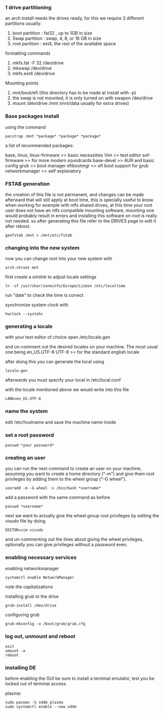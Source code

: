 
### 1 drive partitioning
an arch install needs the drives ready, for this we require 3 different partitions usually:

1. boot partition : fat32 , up to 1GB in size
2. Swap partition : swap, 4, 8, or 16 GB in size
3. root partition : ext4, the rest of the available space 

formatting commands
1. mkfs.fat -F 32 /dev/drive
2. mkswap /dev/drive
3. mkfs.ext4 /dev/drive

Mounting points
1. mnt/boot/efi (this directory has to be made at install with -p)
2. the swap is not mounted, it is only turned on with swapon /dev/drive
3. mount /dev/drive /mnt (mnt/data usually for extra drives) 

### Base packages install

using the command 
```
pacstrap /mnt *package* *package* *package*
```

a list of recommended packages:

base, linux, linux-firmware >> basic necessities
Vim >> text editor 
sof-firmware >> for more modern soundcards
base-devel >> AUR and basic config
grub >> boot manager 
efibootmgr >> efi boot support for grub
networkmanager >> self explanatory 


### FSTAB generation 

the creation of this file is not permanent, and changes can be made afterward that will still apply at boot time, this is specially useful to know when working for example with ntfs shared drives, at this time your root user does not have an ntfs compatible mounting software, mounting one would probably result in errors and installing this software on root is really not needed. 
so after generating this file refer to the DRIVES page to edit it after reboot.
```
genfstab /mnt > /mnt/etc/fstab
```

### changing into the new system 

now you can change root into your new system with 
```
arch-chroot mnt
```

first create a simlink to adjust locale settings 
```
ln -sf /usr/shar/zoneinfo/Europe/Lisbon /etc/localtime 
```
run "date" to check the time is correct

synchronize system clock with
```
hwclock --systohc
```

### generating a locale 

with your text editor of choice open /etc/locale.gen 

and un-comment out the desired locales on your machine. 
The most usual one being 
en_US.UTF-8 UTF-8  >> for the standard english locale 

after doing this you can generate the local using 
```
locale-gen
```

afterwards you must specify your local in 
/etc/local.conf

with the locale mentioned above we would write into this file 
```
LANG=en_US.UTF-8
```

### name the system 

edit  /etc/hostname and save the machine name inside 

### set a root password 

```
passwd *your password*
```

### creating an user 

you can run the next command to create an user on your machine, assuming you want to create a home directory ("-m") and give them root privileges by adding them to the wheel group ("-G wheel").
```
useradd -m -G wheel -s /bin/bash *username*
```

add a password with the same command as before 
```
passwd *username*
```

next we want to actually give the wheel group root privileges by editing the visudo file by doing 
```
EDITOR=vim visudo 
```

and un-commenting out the lines about giving the wheel privileges, optionally you can give privileges without a password even. 

### enabling necessary services 

enabling networkmanager 
```
systemctl enable NetworkManager
```
note the capitalizations

installing grub to the drive 
```
grub-install /dev/drive
```

configuring grub 
```
grub-mkconfig -o /boot/grub/grub.cfg
```

### log out, unmount and reboot 

```
exit 
umount -a 
reboot 
```


### installing DE 
before enabling the GUI be sure to install a terminal emulator, lest you be locked out of terminal access. 

plasma: 
```
sudo pacman -S sddm plasma 
sudo systemctl enable --now sddm 
```